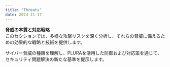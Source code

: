 ```yaml
---
title: "Threats"
date: 2024-11-17
---
```


**脅威の本質と対応戦略**  
このセクションでは、多様な攻撃リスクを深く分析し、それらの脅威に備えるための効果的な戦略と技術を提供します。

サイバー脅威の種類を理解し、PLURAを活用した防御および対応策を通じて、セキュリティ問題解決の新たな基準を提示します。
